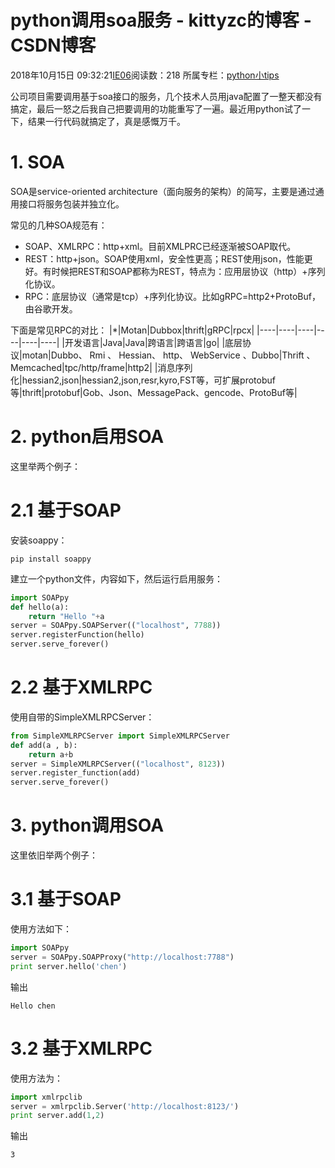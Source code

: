 # python调用soa服务 - kittyzc的博客 - CSDN博客





2018年10月15日 09:32:21[IE06](https://me.csdn.net/kittyzc)阅读数：218
所属专栏：[python小tips](https://blog.csdn.net/column/details/31935.html)









公司项目需要调用基于soa接口的服务，几个技术人员用java配置了一整天都没有搞定，最后一怒之后我自己把要调用的功能重写了一遍。最近用python试了一下，结果一行代码就搞定了，真是感慨万千。

# 1. SOA

SOA是service-oriented architecture（面向服务的架构）的简写，主要是通过通用接口将服务包装并独立化。

常见的几种SOA规范有：
- SOAP、XMLRPC：http+xml。目前XMLPRC已经逐渐被SOAP取代。
- REST：http+json。SOAP使用xml，安全性更高；REST使用json，性能更好。有时候把REST和SOAP都称为REST，特点为：应用层协议（http）+序列化协议。
- RPC：底层协议（通常是tcp）+序列化协议。比如gRPC=http2+ProtoBuf，由谷歌开发。

下面是常见RPC的对比：
|*|Motan|Dubbox|thrift|gRPC|rpcx|
|----|----|----|----|----|----|
|开发语言|Java|Java|跨语言|跨语言|go|
|底层协议|motan|Dubbo、 Rmi 、 Hessian、 http、 WebService 、Dubbo|Thrift 、Memcached|tpc/http/frame|http2|
|消息序列化|hessian2,json|hessian2,json,resr,kyro,FST等，可扩展protobuf等|thrift|protobuf|Gob、Json、MessagePack、gencode、ProtoBuf等|

# 2. python启用SOA

这里举两个例子：

# 2.1 基于SOAP

安装soappy：

```
pip install soappy
```

建立一个python文件，内容如下，然后运行启用服务：

```python
import SOAPpy
def hello(a):
    return "Hello "+a
server = SOAPpy.SOAPServer(("localhost", 7788))
server.registerFunction(hello)
server.serve_forever()
```

# 2.2 基于XMLRPC

使用自带的SimpleXMLRPCServer：

```python
from SimpleXMLRPCServer import SimpleXMLRPCServer
def add(a , b):
	return a+b
server = SimpleXMLRPCServer(("localhost", 8123))
server.register_function(add)
server.serve_forever()
```

# 3. python调用SOA

这里依旧举两个例子：

# 3.1 基于SOAP

使用方法如下：

```python
import SOAPpy  
server = SOAPpy.SOAPProxy("http://localhost:7788")  
print server.hello('chen')
```

输出

```
Hello chen
```

# 3.2 基于XMLRPC

使用方法为：

```python
import xmlrpclib
server = xmlrpclib.Server('http://localhost:8123/')
print server.add(1,2)
```

输出

```
3
```



